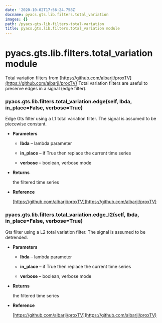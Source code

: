 ```yaml
---
date: '2020-10-02T17:56:24.758Z'
docname: pyacs.gts.lib.filters.total_variation
images: {}
path: /pyacs-gts-lib-filters-total-variation
title: pyacs.gts.lib.filters.total_variation module
---
```


# pyacs.gts.lib.filters.total_variation module

Total variation filters from [https://github.com/albarji/proxTV](https://github.com/albarji/proxTV)
Total variation filters are useful to preserve edges in a signal (edge filter).


### pyacs.gts.lib.filters.total_variation.edge(self, lbda, in_place=False, verbose=True)
Edge Gts filter using a L1 total variation filter.
The signal is assumed to be piecewise constant.


* **Parameters**

    
    * **lbda** – lambda parameter


    * **in_place** – if True then replace the current time series


    * **verbose** – boolean, verbose mode



* **Returns**

    the filtered time series



* **Reference**

    [https://github.com/albarji/proxTV](https://github.com/albarji/proxTV)



### pyacs.gts.lib.filters.total_variation.edge_l2(self, lbda, in_place=False, verbose=True)
Gts filter using a L2 total variation filter.
The signal is assumed to be detrended.


* **Parameters**

    
    * **lbda** – lambda parameter


    * **in_place** – if True then replace the current time series


    * **verbose** – boolean, verbose mode



* **Returns**

    the filtered time series



* **Reference**

    [https://github.com/albarji/proxTV](https://github.com/albarji/proxTV)
